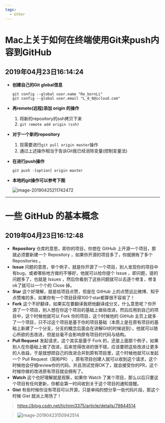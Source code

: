 ```yaml
---
tags: 
  - other
---
```


# Mac上关于如何在终端使用Git来push内容到GitHub

## 2019年04月23日16:14:24

- **创建自己的Git global信息**

  ```shell
  git config --global user.name "Re_bornLi"
  git config --global user.email "L_0_0@icloud.com"
  ```

- **再remote(远程)添加 origin 的操作**

  1. 将新的repository的ssh拷贝下来
  2. `git remote add origin (ssh)`

- **对于一个新的repository**

  1. 现需要进行`git pull origin master`操作
  2. 通过上述操作相当于告诉Git我已经消除变量(控制变量法)

- **在进行push操作**

  ```shell
  git push -[option] origin master
  ```

- **本地的git操作可以参考下图**

  ![image-20190425211742472](https://ws2.sinaimg.cn/large/006tNc79ly1g2f6yqbpszj31580mqgtn.jpg)

  

---

# 一些 GitHub 的基本概念

## 2019年04月23日16:12:48

- **Repository** 
  仓库的意思，即你的项目，你想在 GitHub 上开源一个项目，那就必须要新建一个 Repository ，如果你开源的项目多了，你就拥有了多个 Repositories 。
- **Issue** 
  问题的意思，举个例子，就是你开源了一个项目，别人发现你的项目中有bug，或者哪些地方做的不够好，他就可以给你提个 Issue ，即问题，提的问题多了，也就是 Issues ，然后你看到了这些问题就可以去逐个修复，修复ok了就可以一个个的 Close 掉。
- **Star** 
  这个好理解，就是给项目点赞，但是在 GitHub 上的点赞远比微博、知乎点赞难的多，如果你有一个项目获得100个star都算很不容易了！
- **Fork** 
  这个不好翻译，如果实在要翻译我把他翻译成分叉，什么意思呢？你开源了一个项目，别人想在你这个项目的基础上做些改进，然后应用到自己的项目中，这个时候他就可以 Fork 你的项目，这个时候他的 GitHub 主页上就多了一个项目，只不过这个项目是基于你的项目基础（本质上是在原有项目的基础上新建了一个分支，分支的概念后面会在讲解Git的时候说到），他就可以随心所欲的去改进，但是丝毫不会影响原有项目的代码与结构。
- **Pull Request** 
  发起请求，这个其实是基于 Fork 的，还是上面那个例子，如果别人在你基础上做了改进，后来觉得改进的很不错，应该要把这些改进让更多的人收益，于是就想把自己的改进合并到原有项目里，这个时候他就可以发起一个 Pull Request（简称PR） ，原有项目创建人就可以收到这个请求，这个时候他会仔细review你的代码，并且测试觉得OK了，就会接受你的PR，这个时候你做的改进原有项目就会拥有了。
- **Watch** 
  这个也好理解就是观察，如果你 Watch 了某个项目，那么以后只要这个项目有任何更新，你都会第一时间收到关于这个项目的通知提醒。
- **Gist** 
  有些时候你没有项目可以开源，只是单纯的想分享一些代码片段，那这个时候 Gist 就派上用场了！

> https://blog.csdn.net/tichimi3375/article/details/79844514

> ![image-20190423150942514](https://ws2.sinaimg.cn/large/006tNc79ly1g2cl3l36vgj30sucmv1l1.jpg)

